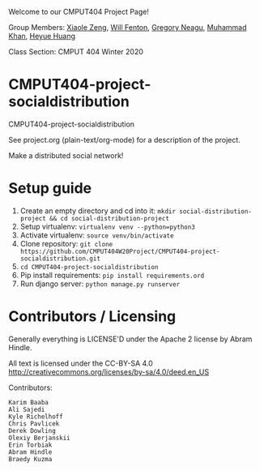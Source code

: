 Welcome to our CMPUT404 Project Page!

Group Members: [Xiaole Zeng](https://github.com/XiaoleZ), [Will Fenton](https://github.com/willfenton), [Gregory Neagu](https://github.com/gneagu), [Muhammad Khan](https://github.com/um4r12), [Heyue Huang](https://github.com/JohnDoeMask)

Class Section: CMPUT 404 Winter 2020

CMPUT404-project-socialdistribution
===================================

CMPUT404-project-socialdistribution

See project.org (plain-text/org-mode) for a description of the project.

Make a distributed social network!

Setup guide
===========
1. Create an empty directory and cd into it: `mkdir social-distribution-project && cd social-distribution-project`
2. Setup virtualenv: `virtualenv venv --python=python3`
3. Activate virtualenv: `source venv/bin/activate`
4. Clone repository: `git clone https://github.com/CMPUT404W20Project/CMPUT404-project-socialdistribution.git`
5. `cd CMPUT404-project-socialdistribution`
6. Pip install requirements: `pip install requirements.ord`
7. Run django server: `python manage.py runserver`

Contributors / Licensing
========================

Generally everything is LICENSE'D under the Apache 2 license by Abram Hindle.

All text is licensed under the CC-BY-SA 4.0 http://creativecommons.org/licenses/by-sa/4.0/deed.en_US

Contributors:

    Karim Baaba
    Ali Sajedi
    Kyle Richelhoff
    Chris Pavlicek
    Derek Dowling
    Olexiy Berjanskii
    Erin Torbiak
    Abram Hindle
    Braedy Kuzma

